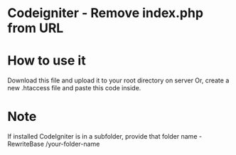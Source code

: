 #     Codeigniter - Remove index.php from URL
#     How to use it
Download this file and upload it to your root directory on server
Or, create a new .htaccess file and paste this code inside.
#     Note
If installed CodeIgniter is in a subfolder, provide that folder name - RewriteBase /your-folder-name



